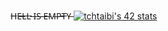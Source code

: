 H̶E̶L̶L̶ ̶I̶S̶ ̶E̶M̶P̶T̶Y̶
[![tchtaibi's 42 stats](https://badge.mediaplus.ma/greenbinary/tchtaibi?1337Badge=off&42Network=off)](https://github.com/oakoudad/badge42)
